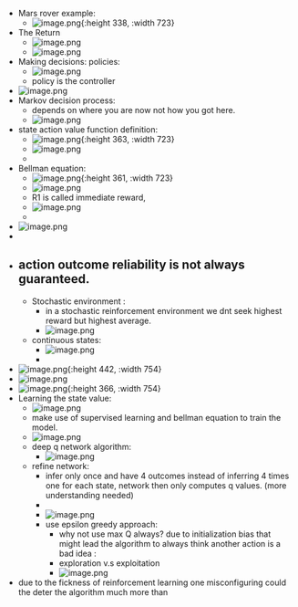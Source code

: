 - Mars rover example:
	- ![image.png](../assets/image_1677938771766_0.png){:height 338, :width 723}
- The Return
	- ![image.png](../assets/image_1677950241215_0.png)
	- ![image.png](../assets/image_1677950472493_0.png)
- Making decisions: policies:
	- ![image.png](../assets/image_1677950966029_0.png)
	- policy is the controller
- ![image.png](../assets/image_1677955412774_0.png)
- Markov decision process:
	- depends on where you are now not how you got here.
	- ![image.png](../assets/image_1677955577149_0.png)
- state action value function definition:
	- ![image.png](../assets/image_1677965230051_0.png){:height 363, :width 723}
	- ![image.png](../assets/image_1677966509124_0.png)
	-
- Bellman equation:
	- ![image.png](../assets/image_1677967777099_0.png){:height 361, :width 723}
	- ![image.png](../assets/image_1678021783624_0.png)
	- R1 is called immediate reward,
	- ![image.png](../assets/image_1678024367491_0.png)
	-
- ![image.png](../assets/image_1678024497600_0.png)
-
- action outcome reliability is not always guaranteed.
	-
	- Stochastic environment :
		- in a stochastic reinforcement environment we dnt seek highest reward but highest average.
		- ![image.png](../assets/image_1678036464431_0.png)
	- continuous states:
		- ![image.png](../assets/image_1678053671509_0.png)
		-
- ![image.png](../assets/image_1678053733325_0.png){:height 442, :width 754}
- ![image.png](../assets/image_1678054201671_0.png)
- ![image.png](../assets/image_1678054310328_0.png){:height 366, :width 754}
- Learning the state value:
	- ![image.png](../assets/image_1678054608978_0.png)
	- make use of supervised learning and bellman equation to train the model.
	- ![image.png](../assets/image_1678224638594_0.png)
	- deep q network algorithm:
		- ![image.png](../assets/image_1678224844704_0.png)
	- refine network:
		- infer only once and have 4 outcomes instead of inferring 4 times one for each state, network then only computes q values. (more understanding needed)
		-
		- ![image.png](../assets/image_1678225024426_0.png)
		- use epsilon greedy approach:
			- why not use max Q always?  due to initialization bias that might lead the algorithm to always think another action is a bad idea :
			- exploration v.s exploitation
			- ![image.png](../assets/image_1678226042225_0.png)
- due to the fickness of reinforcement learning one misconfiguring could the deter the algorithm much more than